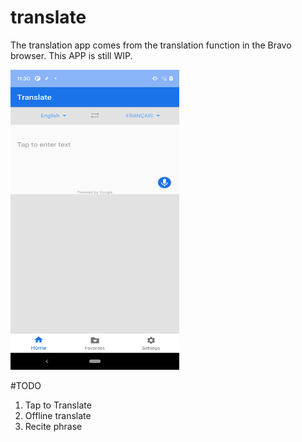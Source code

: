 # translate
The translation app comes from the translation function in the Bravo browser.
This APP is still WIP.

<img src="/screenshot/screenshot.png" width="270" height="480">

#TODO
1. Tap to Translate
2. Offline translate
3. Recite phrase
